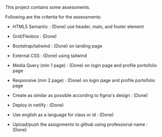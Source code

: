 This project contains some assessments.

Following are the critertia for the assessments:

- HTML5 Semantic : (Done) use header, main, and footer element

- Grid/Flexbox : (Done)

- Bootstrap/tailwind : (Done) on landing page

- External CSS : (Done) using tailwind

- Media Query (min 1 page) : (Done) on login page and profile portofolio page

- Responsive (min 2 page) : (Done) on login page and profile portofolio page

- Create as similar as possible according to figma's design : (Done)

- Deploy in netlify : (Done)

- Use english as a language for class or id : (Done)

- Upload/push the assignments to github using professional name : (Done)
